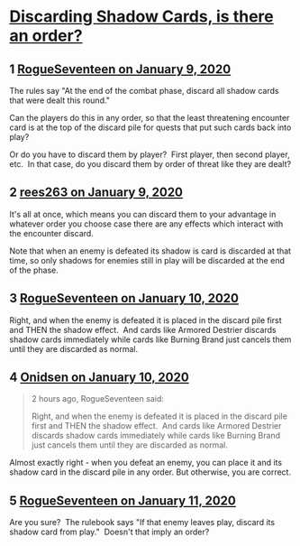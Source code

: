 # [Discarding Shadow Cards, is there an order?](https://community.fantasyflightgames.com/topic/304278-discarding-shadow-cards-is-there-an-order/)

## 1 [RogueSeventeen on January 9, 2020](https://community.fantasyflightgames.com/topic/304278-discarding-shadow-cards-is-there-an-order/?do=findComment&comment=3866548)

The rules say "At the end of the combat phase, discard all shadow cards that were dealt this round."

Can the players do this in any order, so that the least threatening encounter card is at the top of the discard pile for quests that put such cards back into play?

Or do you have to discard them by player?  First player, then second player, etc.  In that case, do you discard them by order of threat like they are dealt?

## 2 [rees263 on January 9, 2020](https://community.fantasyflightgames.com/topic/304278-discarding-shadow-cards-is-there-an-order/?do=findComment&comment=3866735)

It's all at once, which means you can discard them to your advantage in whatever order you choose case there are any effects which interact with the encounter discard.

Note that when an enemy is defeated its shadow is card is discarded at that time, so only shadows for enemies still in play will be discarded at the end of the phase.

## 3 [RogueSeventeen on January 10, 2020](https://community.fantasyflightgames.com/topic/304278-discarding-shadow-cards-is-there-an-order/?do=findComment&comment=3867802)

Right, and when the enemy is defeated it is placed in the discard pile first and THEN the shadow effect.  And cards like Armored Destrier discards shadow cards immediately while cards like Burning Brand just cancels them until they are discarded as normal.

## 4 [Onidsen on January 10, 2020](https://community.fantasyflightgames.com/topic/304278-discarding-shadow-cards-is-there-an-order/?do=findComment&comment=3867981)

> 2 hours ago, RogueSeventeen said:
> 
> Right, and when the enemy is defeated it is placed in the discard pile first and THEN the shadow effect.  And cards like Armored Destrier discards shadow cards immediately while cards like Burning Brand just cancels them until they are discarded as normal.

Almost exactly right - when you defeat an enemy, you can place it and its shadow card in the discard pile in any order. But otherwise, you are correct.

## 5 [RogueSeventeen on January 11, 2020](https://community.fantasyflightgames.com/topic/304278-discarding-shadow-cards-is-there-an-order/?do=findComment&comment=3868147)

Are you sure?  The rulebook says "If that enemy leaves play, discard its shadow card from play."  Doesn't that imply an order?

